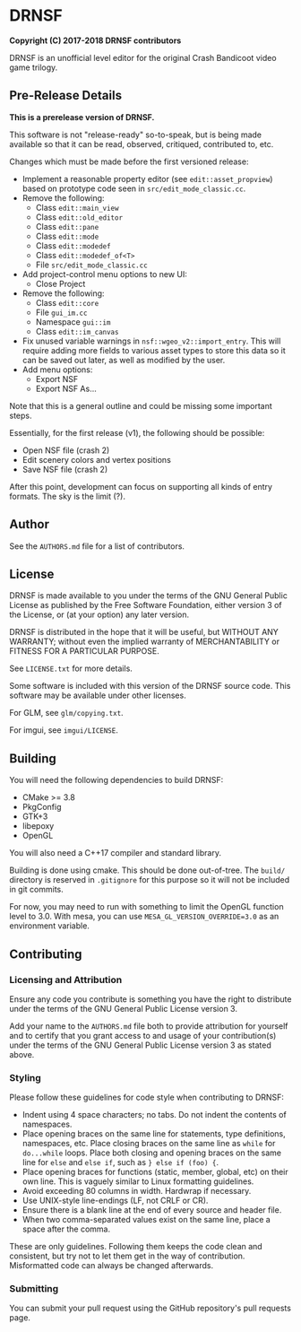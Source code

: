 # DRNSF #
__Copyright (C) 2017-2018  DRNSF contributors__

DRNSF is an unofficial level editor for the original Crash Bandicoot video game
trilogy.

## Pre-Release Details ##
__This is a prerelease version of DRNSF.__

This software is not "release-ready" so-to-speak, but is being made available
so that it can be read, observed, critiqued, contributed to, etc.

Changes which must be made before the first versioned release:

 * Implement a reasonable property editor (see `edit::asset_propview`)
based on prototype code seen in `src/edit_mode_classic.cc`.
 * Remove the following:
   * Class `edit::main_view`
   * Class `edit::old_editor`
   * Class `edit::pane`
   * Class `edit::mode`
   * Class `edit::modedef`
   * Class `edit::modedef_of<T>`
   * File `src/edit_mode_classic.cc`
 * Add project-control menu options to new UI:
   * Close Project
 * Remove the following:
   * Class `edit::core`
   * File `gui_im.cc`
   * Namespace `gui::im`
   * Class `edit::im_canvas`
 * Fix unused variable warnings in `nsf::wgeo_v2::import_entry`. This will
require adding more fields to various asset types to store this data so it can
be saved out later, as well as modified by the user.
 * Add menu options:
   * Export NSF
   * Export NSF As...

Note that this is a general outline and could be missing some important steps.

Essentially, for the first release (v1), the following should be possible:

 * Open NSF file (crash 2)
 * Edit scenery colors and vertex positions
 * Save NSF file (crash 2)

After this point, development can focus on supporting all kinds of entry
formats. The sky is the limit (?).

## Author ##
See the `AUTHORS.md` file for a list of contributors.

## License ##
DRNSF is made available to you under the terms of the GNU General Public
License as published by the Free Software Foundation, either version 3 of the
License, or (at your option) any later version.

DRNSF is distributed in the hope that it will be useful,
but WITHOUT ANY WARRANTY; without even the implied warranty of
MERCHANTABILITY or FITNESS FOR A PARTICULAR PURPOSE.

See `LICENSE.txt` for more details.

Some software is included with this version of the DRNSF source code. This
software may be available under other licenses.

For GLM, see `glm/copying.txt`.

For imgui, see `imgui/LICENSE`.

## Building ##
You will need the following dependencies to build DRNSF:

 * CMake >= 3.8
 * PkgConfig
 * GTK+3
 * libepoxy
 * OpenGL

You will also need a C++17 compiler and standard library.

Building is done using cmake. This should be done out-of-tree. The `build/`
directory is reserved in `.gitignore` for this purpose so it will not be
included in git commits.

For now, you may need to run with something to limit the OpenGL function level
to 3.0. With mesa, you can use `MESA_GL_VERSION_OVERRIDE=3.0` as an environment
variable.

## Contributing ##

### Licensing and Attribution ###
Ensure any code you contribute is something you have the right to distribute
under the terms of the GNU General Public License version 3.

Add your name to the `AUTHORS.md` file both to provide attribution for yourself
and to certify that you grant access to and usage of your contribution(s) under
the terms of the GNU General Public License version 3 as stated above.

### Styling ###
Please follow these guidelines for code style when contributing to DRNSF:

 * Indent using 4 space characters; no tabs. Do not indent the contents of
namespaces.
 * Place opening braces on the same line for statements, type definitions,
namespaces, etc. Place closing braces on the same line as `while` for
`do...while` loops. Place both closing and opening braces on the same line for
`else` and `else if`, such as `} else if (foo) {`.
 * Place opening braces for functions (static, member, global, etc) on their
own line. This is vaguely similar to Linux formatting guidelines.
 * Avoid exceeding 80 columns in width. Hardwrap if necessary.
 * Use UNIX-style line-endings (LF, not CRLF or CR).
 * Ensure there is a blank line at the end of every source and header file.
 * When two comma-separated values exist on the same line, place a space after
the comma.

These are only guidelines. Following them keeps the code clean and consistent,
but try not to let them get in the way of contribution. Misformatted code can
always be changed afterwards.

### Submitting ###
You can submit your pull request using the GitHub repository's pull requests
page.
